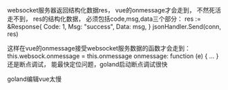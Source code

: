 websocket服务器返回结构化数据res， vue的onmessage才会走到， 不然死活走不到，
res的结构化数据， 必须包括code,msg,data三个部分： 
res := &Response{
	Code: 1,
	Msg:  "success",
	Data: msg,
}
jsonHandler.Send(conn, res)

这样在vue的onmessage接受websocket服务数据的函数才会走到：
this.websock.onmessage = this.onmessage
onmessage: function (e) {
   ...
}
还是断点调试， 能最快定位问题，goland启动断点调试很快

goland编辑vue太慢

  
